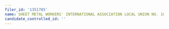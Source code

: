 ```yaml
---
filer_id: '1351785'
name: SHEET METAL WORKERS' INTERNATIONAL ASSOCIATION LOCAL UNION NO. 104 ISSUES COMMITTEE
candidate_controlled_id: ''
---
```

